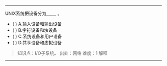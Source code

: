 ---
UNIX系统把设备分为_____ 。
- ( ) A.输入设备和输出设备 
- ( ) B.字符设备和块设备 
- ( ) C.系统设备和用户设备 
- ( ) D.共享设备和虚拟设备

> 知识点：I/O子系统。
> 出处：网络
> 难度：1
> 解释

---
